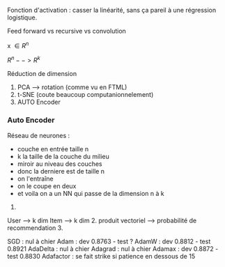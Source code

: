
Fonction d'activation : casser la linéarité, sans ça pareil à une régression logistique.

Feed forward vs recursive vs convolution

x $\in R^n$ 

$R^n --> R^k$


Réduction de dimension
1. PCA --> rotation (comme vu en FTML)
2. t-SNE (coute beaucoup computanionnelement)
3. AUTO Encoder


### Auto Encoder

Réseau de neurones :
- couche en entrée taille n
- k la taille de la couche du milieu
- miroir au niveau des couches
- donc la derniere est de taille n
- on l'entraîne
- on le coupe en deux
- et voila on a un NN qui passe de la dimension n à k


1. 
User --> k dim
Item --> k dim
2. 
produit vectoriel --> probabilité de recommendation
3. 


SGD : nul à chier
Adam : dev 0.8763 - test ?
AdamW : dev 0.8812 - test 0.8921
AdaDelta : nul à chier
Adagrad : nul à chier
Adamax : dev  0.8872 - test 0.8830
Adafactor : se fait strike si patience en dessous de 15